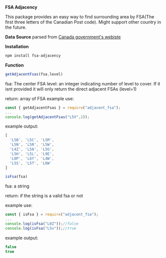 **FSA Adjacency**

This package provides an easy way to find surrounding area by FSA(The first three letters of the Canadian Post code).
Might support other country in the future.

**Data Source**
parsed from [Canada government's webiste](https://www12.statcan.gc.ca/census-recensement/2021/geo/sip-pis/boundary-limites/index2021-eng.cfm?Year=21)

**Installation**

```bash
npm install fsa-adjacency

```

**Function**

```JavaScript
getAdjacentFsas(fsa,level)
```

fsa: The center FSA
level: an integer indicating number of level to cover. If it isnt provided it will only return the direct adjacent FSAs (level=1)

return: array of FSA
example use:

```JavaScript
const { getAdjacentFsas } = require("adjacent_fsa");
...
console.log(getAdjacentFsas("L5V",2));
```

example output:

```JavaScript
[
  'L5B', 'L5C', 'L5M',
  'L5N', 'L5R', 'L5W',
  'L4Z', 'L5A', 'L5G',
  'L5H', 'L5L', 'L9E',
  'L0P', 'L6Y', 'L4W',
  'L5S', 'L5T', 'L6W'
]
```

```JavaScript
isFsa(fsa)
```

fsa: a string

return: if the string is a valid fsa or not

example use:

```JavaScript
const { isFsa } = require("adjacent_fsa");
...
console.log(isFsa("L0Z"));//false
console.log(isFsa("L5v"));//true
```

example output:

```JavaScript
false
true
```
